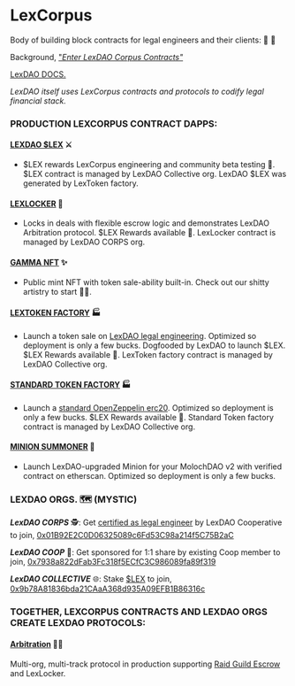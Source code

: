 # LexCorpus
Body of building block contracts for legal engineers and their clients: 🤖 📜

Background, ["*Enter LexDAO Corpus Contracts"*](https://medium.com/lexdaoism/enter-lexdao-corpus-contracts-df01d8518019)

[LexDAO DOCS.](https://lexdao.gitbook.io/protocol/)

*LexDAO itself uses LexCorpus contracts and protocols to codify legal financial stack.*

### PRODUCTION LEXCORPUS CONTRACT DAPPS:
#### [LEXDAO $LEX](https://lexdao.github.io/LEX/) ⚔️
 * $LEX rewards LexCorpus engineering and community beta testing 💸. $LEX contract is managed by LexDAO Collective org. LexDAO $LEX was generated by LexToken factory. 
#### [LEXLOCKER](https://lexdao.github.io/LXL/) 🔐
 * Locks in deals with flexible escrow logic and demonstrates LexDAO Arbitration protocol. $LEX Rewards available 💸. LexLocker contract is managed by LexDAO CORPS org.
#### [GAMMA NFT](https://lexdao.github.io/GAMMANFT/) ✨
 * Public mint NFT with token sale-ability built-in. Check out our shitty artistry to start 🧑‍🎨. 
#### [LEXTOKEN FACTORY](https://lexdao.github.io/LexTokenize/) 🏭
 * Launch a token sale on [LexDAO legal engineering](https://lexdao.substack.com/p/launch-on-lextoken). Optimized so deployment is only a few bucks. Dogfooded by LexDAO to launch $LEX. $LEX Rewards available 💸. LexToken factory contract is managed by LexDAO Collective org.
#### [STANDARD TOKEN FACTORY](https://lexdao.github.io/OZToken/) 🏭
 * Launch a [standard OpenZeppelin erc20](https://github.com/OpenZeppelin/openzeppelin-contracts/blob/master/contracts/presets/ERC20PresetMinterPauser.sol). Optimized so deployment is only a few bucks. $LEX Rewards available 💸. Standard Token factory contract is managed by LexDAO Collective org.
#### [MINION SUMMONER](https://lexdao.github.io/MinionSummoner/) 👺
 * Launch LexDAO-upgraded Minion for your MolochDAO v2 with verified contract on etherscan. Optimized so deployment is only a few bucks.

### LEXDAO ORGS. 🗺️ (MYSTIC)

***LexDAO CORPS*** 🕵️: Get [certified as legal engineer](https://github.com/lexDAO/Legal-Engineers) by LexDAO Cooperative to join, [0x01B92E2C0D06325089c6Fd53C98a214f5C75B2aC](https://etherscan.io/address/0x01b92e2c0d06325089c6fd53c98a214f5c75b2ac#code)

***LexDAO COOP*** 🤝: Get sponsored for 1:1 share by existing Coop member to join, [0x7938a822dFab3Fc318f5ECfC3C986089fa89f319](https://etherscan.io/address/0x7938a822dfab3fc318f5ecfc3c986089fa89f319#code)

***LexDAO COLLECTIVE*** 🌐: Stake [$LEX](https://lexdao.github.io/LEX/) to join, [0x9b78A81836bda21CAaA368d935A09EFB1B86316c](https://etherscan.io/address/0x9b78A81836bda21CAaA368d935A09EFB1B86316c#code)

### TOGETHER, LEXCORPUS CONTRACTS AND LEXDAO ORGS CREATE LEXDAO PROTOCOLS:

#### [Arbitration](https://github.com/lexDAO/Arbitration) 🧑‍⚖️
Multi-org, multi-track protocol in production supporting [Raid Guild Escrow](https://escrow.raidguild.org/) and LexLocker.

